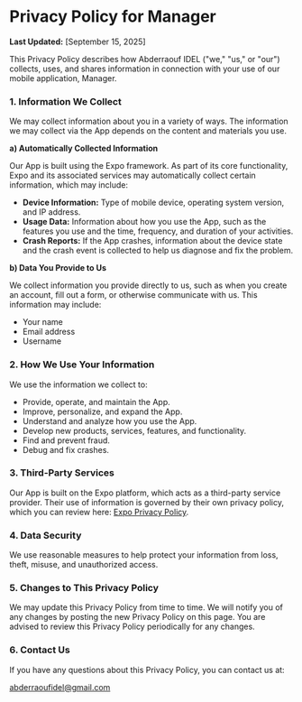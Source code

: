 # Privacy Policy for Manager

**Last Updated:** [September 15, 2025]

This Privacy Policy describes how Abderraouf IDEL ("we," "us," or "our") collects, uses, and shares information in connection with your use of our mobile application, Manager.

### 1. Information We Collect

We may collect information about you in a variety of ways. The information we may collect via the App depends on the content and materials you use.

**a) Automatically Collected Information**

Our App is built using the Expo framework. As part of its core functionality, Expo and its associated services may automatically collect certain information, which may include:

* **Device Information:** Type of mobile device, operating system version, and IP address.
* **Usage Data:** Information about how you use the App, such as the features you use and the time, frequency, and duration of your activities.
* **Crash Reports:** If the App crashes, information about the device state and the crash event is collected to help us diagnose and fix the problem.

**b) Data You Provide to Us**

We collect information you provide directly to us, such as when you create an account, fill out a form, or otherwise communicate with us. This information may include:

* Your name
* Email address
* Username

### 2. How We Use Your Information

We use the information we collect to:

* Provide, operate, and maintain the App.
* Improve, personalize, and expand the App.
* Understand and analyze how you use the App.
* Develop new products, services, features, and functionality.
* Find and prevent fraud.
* Debug and fix crashes.

### 3. Third-Party Services

Our App is built on the Expo platform, which acts as a third-party service provider. Their use of information is governed by their own privacy policy, which you can review here: [Expo Privacy Policy](https://expo.dev/privacy).

### 4. Data Security

We use reasonable measures to help protect your information from loss, theft, misuse, and unauthorized access.

### 5. Changes to This Privacy Policy

We may update this Privacy Policy from time to time. We will notify you of any changes by posting the new Privacy Policy on this page. You are advised to review this Privacy Policy periodically for any changes.

### 6. Contact Us

If you have any questions about this Privacy Policy, you can contact us at:

abderraoufidel@gmail.com
